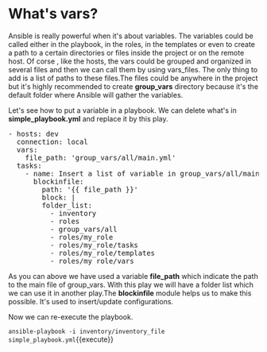 # What's vars?

Ansible is really powerful when it's about variables. The variables could be called either in the playbook, in the roles, in the templates or even to create a path to a certain directories or files inside the project or on the remote host. Of corse , like the hosts, the vars could be grouped and organized in several files and then we can call them by using vars_files. The only thing to add is a list of paths to these files.The files could be anywhere in the project but it's highly recommended to create **group_vars** directory because it's the default folder where Ansible will gather the variables.


Let's see how to put a variable in a playbook. We can delete what's in **simple_playbook.yml** and replace it by this play.

<pre class="file" data-target="clipboard">
- hosts: dev
  connection: local
  vars:
    file_path: 'group_vars/all/main.yml'
  tasks:
    - name: Insert a list of variable in group_vars/all/main.yml
      blockinfile:
        path: '{{ file_path }}'
        block: |
        folder_list:
          - inventory
          - roles
          - group_vars/all
          - roles/my_role
          - roles/my_role/tasks
          - roles/my_role/templates
          - roles/my_role/vars
</pre>

As you can above we have used a variable **file_path** which indicate the path to the main file of group_vars. With this play we will have a folder list which we can use it in another play.The **blockinfile** module helps us to make this possible. It's used to insert/update configurations.

Now we can re-execute the playbook.

 `ansible-playbook -i inventory/inventory_file simple_playbook.yml`{{execute}}

 
